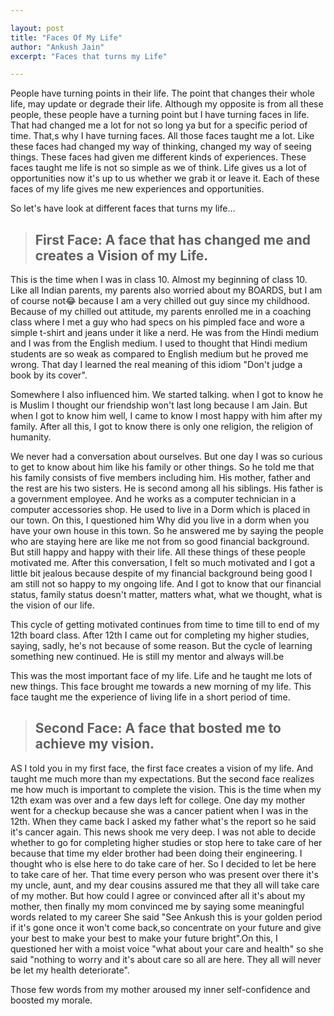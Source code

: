 ```yaml
---

layout:	post
title: "Faces Of My Life"
author: "Ankush Jain"
excerpt: "Faces that turns my Life"

---
```


People have turning points in their life. The point that changes their whole life, may update or degrade their life. Although my opposite is from all these people, these people have a turning point but I have turning faces in life.
That had changed me a lot for not so long ya but for a specific period of time. That,s why I have turning faces. All those faces taught me a lot. Like these faces had changed my way of thinking, changed my way of seeing things.
These faces had given me different kinds of experiences. These faces taught me life is not so simple as we of think. Life gives us a lot of opportunities now it's up to us whether we grab it or leave it.
Each of these faces of my life gives me new experiences and opportunities.

So let's have look at different faces that turns my life...

> ## First Face: A face that has changed me and creates a Vision of my Life.

This is the time when I was in class 10. Almost my beginning of class 10. Like all Indian parents, my parents also worried about my BOARDS, but I am of course not😂️  because I am a very chilled out guy since my childhood.
Because of my chilled out attitude, my parents enrolled me in a coaching class where I met a guy who had specs on his pimpled face and wore a simple t-shirt and jeans under it like a nerd. He was from the Hindi medium and I was from the English medium.
I used to thought that Hindi medium students are so weak as compared to English medium but he proved me wrong. That day I learned the real meaning of this idiom "Don't judge a book by its cover".

Somewhere I also influenced him. We started talking. when I got to know he is Muslim I thought our friendship won't last long because I am Jain. But when I got to know him well, I came to know I most happy with him after my family.
After all this, I got to know there is only one religion, the religion of humanity.

We never had a conversation about ourselves. But one day I was so curious to get to know about him like his family or other things. So he told me that his family consists of five members including him. His mother, father and the rest are his two sisters.
He is second among all his siblings. His father is a government employee. And he works as a computer technician in a computer accessories shop. He used to live in a Dorm which is placed in our town. On this, I questioned him Why did you live in a dorm when you have your own house in this town.
So he answered me by saying the people who are staying here are like me not from so good financial background. But still happy and happy with their life. All these things of these people motivated me.
After this conversation, I felt so much motivated and I got a little bit jealous because despite of my financial background being good I am still not so happy to my ongoing life. And I got to know that our financial status, family status doesn't matter,
matters what, what we thought, what is the vision of our life.

This cycle of getting motivated continues from time to time till to end of my 12th board class. After 12th I came out for completing my higher studies, saying, sadly, he's not because of some reason.
But the cycle of learning something new continued. He is still my mentor and always will.be

This was the most important face of my life. Life and he taught me lots of new things. This face brought me towards a new morning of my life.
This face taught me the experience of living life in a short period of time. 


> ## Second Face: A face that bosted me to achieve my vision.

AS I told you in my first face, the first face creates a vision of my life. And taught me much more than my expectations. But the second face realizes me how much is important to complete the vision.
This is the time when my 12th exam was over and a few days left for college. One day my mother went for a checkup because she was a cancer patient when I was in the 12th. 
When they came back I asked my father what's the report so he said it's cancer again. This news shook me very deep. I was not able to decide whether to go for completing higher studies or stop here to take care of her because that time my elder brother had been doing their engineering. I thought who is else here to do take care of her. So I decided to let be here to take care of her. That time every person who was present over there it's my uncle, aunt, and my dear cousins assured me that they all will take care of my mother. But how could I agree or convinced after all it's about my mother, then finally my mom convinced me by saying some meaningful words
related to my career She said "See Ankush this is your golden period if it's gone once it won't come back,so concentrate on your future and give your best to make your best to make your future bright".On this, I questioned her with a moist voice 
"what about your care and health" so she said "nothing to worry and it's about care so all are here. They all will never be let my health deteriorate".

Those few words from my mother aroused my inner self-confidence and boosted my morale. 
